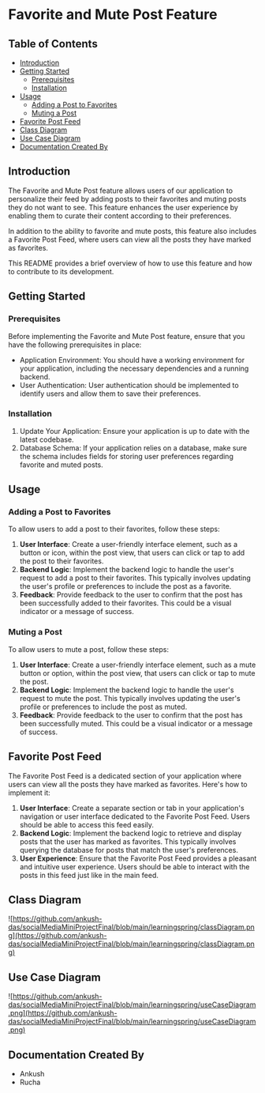 # Favorite and Mute Post Feature

## Table of Contents

- [Introduction](#introduction)
- [Getting Started](#getting-started)
  - [Prerequisites](#prerequisites)
  - [Installation](#installation)
- [Usage](#usage)
  - [Adding a Post to Favorites](#adding-a-post-to-favorites)
  - [Muting a Post](#muting-a-post)
- [Favorite Post Feed](#favorite-post-feed)
- [Class Diagram](#class-diagram)
- [Use Case Diagram](#use-case-diagram)
- [Documentation Created By](#documentation-created-by)

## Introduction

The Favorite and Mute Post feature allows users of our application to personalize their feed by adding posts to their favorites and muting posts they do not want to see. This feature enhances the user experience by enabling them to curate their content according to their preferences.

In addition to the ability to favorite and mute posts, this feature also includes a Favorite Post Feed, where users can view all the posts they have marked as favorites.

This README provides a brief overview of how to use this feature and how to contribute to its development.

## Getting Started

### Prerequisites

Before implementing the Favorite and Mute Post feature, ensure that you have the following prerequisites in place:

- Application Environment: You should have a working environment for your application, including the necessary dependencies and a running backend.
- User Authentication: User authentication should be implemented to identify users and allow them to save their preferences.

### Installation

1. Update Your Application: Ensure your application is up to date with the latest codebase.
2. Database Schema: If your application relies on a database, make sure the schema includes fields for storing user preferences regarding favorite and muted posts.

## Usage

### Adding a Post to Favorites

To allow users to add a post to their favorites, follow these steps:

1. **User Interface**: Create a user-friendly interface element, such as a button or icon, within the post view, that users can click or tap to add the post to their favorites.
2. **Backend Logic**: Implement the backend logic to handle the user's request to add a post to their favorites. This typically involves updating the user's profile or preferences to include the post as a favorite.
3. **Feedback**: Provide feedback to the user to confirm that the post has been successfully added to their favorites. This could be a visual indicator or a message of success.

### Muting a Post

To allow users to mute a post, follow these steps:

1. **User Interface**: Create a user-friendly interface element, such as a mute button or option, within the post view, that users can click or tap to mute the post.
2. **Backend Logic**: Implement the backend logic to handle the user's request to mute the post. This typically involves updating the user's profile or preferences to include the post as muted.
3. **Feedback**: Provide feedback to the user to confirm that the post has been successfully muted. This could be a visual indicator or a message of success.

## Favorite Post Feed

The Favorite Post Feed is a dedicated section of your application where users can view all the posts they have marked as favorites. Here's how to implement it:

1. **User Interface**: Create a separate section or tab in your application's navigation or user interface dedicated to the Favorite Post Feed. Users should be able to access this feed easily.
2. **Backend Logic**: Implement the backend logic to retrieve and display posts that the user has marked as favorites. This typically involves querying the database for posts that match the user's preferences.
3. **User Experience**: Ensure that the Favorite Post Feed provides a pleasant and intuitive user experience. Users should be able to interact with the posts in this feed just like in the main feed.

## Class Diagram

![https://github.com/ankush-das/socialMediaMiniProjectFinal/blob/main/learningspring/classDiagram.png](https://github.com/ankush-das/socialMediaMiniProjectFinal/blob/main/learningspring/classDiagram.png)

## Use Case Diagram

![https://github.com/ankush-das/socialMediaMiniProjectFinal/blob/main/learningspring/useCaseDiagram.png](https://github.com/ankush-das/socialMediaMiniProjectFinal/blob/main/learningspring/useCaseDiagram.png)

## Documentation Created By

- Ankush
- Rucha
